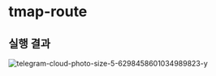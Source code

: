 # tmap-route

## 실행 결과 
![telegram-cloud-photo-size-5-6298458601034989823-y](https://github.com/jeonck/tmap-route/assets/11763994/68261f49-94ff-4f9c-8b02-8223ec10ddc1)
